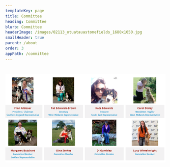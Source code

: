 ```yaml
---
templateKey: page
title: Committee
heading: Committee
blurb: Committee
headerImage: /images/02113_otuatauastonefields_1680x1050.jpg
smallHeader: true
parent: /about
order: 3
appPath: /committee
---
```

# 

![Committee](/images/committee.png "Committee")
